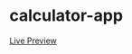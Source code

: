 # calculator-app

<a href="https://zippy-flan-646aae.netlify.app/" target="_blank" >Live Preview</a>
